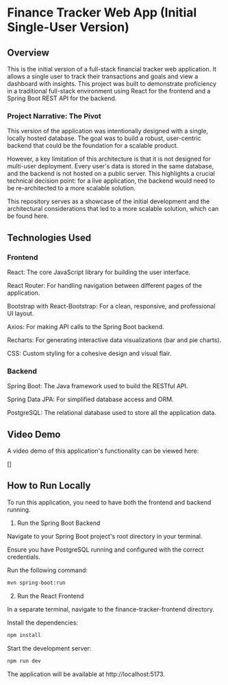 # Finance Tracker Web App (Initial Single-User Version)
## Overview
This is the initial version of a full-stack financial tracker web application. It allows a single user to track their transactions and goals and view a dashboard with insights. This project was built to demonstrate proficiency in a traditional full-stack environment using React for the frontend and a Spring Boot REST API for the backend.

### Project Narrative: The Pivot
This version of the application was intentionally designed with a single, locally hosted database. The goal was to build a robust, user-centric backend that could be the foundation for a scalable product.

However, a key limitation of this architecture is that it is not designed for multi-user deployment. Every user's data is stored in the same database, and the backend is not hosted on a public server. This highlights a crucial technical decision point: for a live application, the backend would need to be re-architected to a more scalable solution.

This repository serves as a showcase of the initial development and the architectural considerations that led to a more scalable solution, which can be found here.

## Technologies Used
### Frontend
React: The core JavaScript library for building the user interface.

React Router: For handling navigation between different pages of the application.

Bootstrap with React-Bootstrap: For a clean, responsive, and professional UI layout.

Axios: For making API calls to the Spring Boot backend.

Recharts: For generating interactive data visualizations (bar and pie charts).

CSS: Custom styling for a cohesive design and visual flair.

### Backend
Spring Boot: The Java framework used to build the RESTful API.

Spring Data JPA: For simplified database access and ORM.

PostgreSQL: The relational database used to store all the application data.

## Video Demo
A video demo of this application's functionality can be viewed here:

[]

## How to Run Locally
To run this application, you need to have both the frontend and backend running.

1. Run the Spring Boot Backend

Navigate to your Spring Boot project's root directory in your terminal.

Ensure you have PostgreSQL running and configured with the correct credentials.

Run the following command:

```bash
mvn spring-boot:run
```

2. Run the React Frontend

In a separate terminal, navigate to the finance-tracker-frontend directory.

Install the dependencies:
```bash
npm install
```
Start the development server:
```bash
npm run dev
```

The application will be available at http://localhost:5173.
